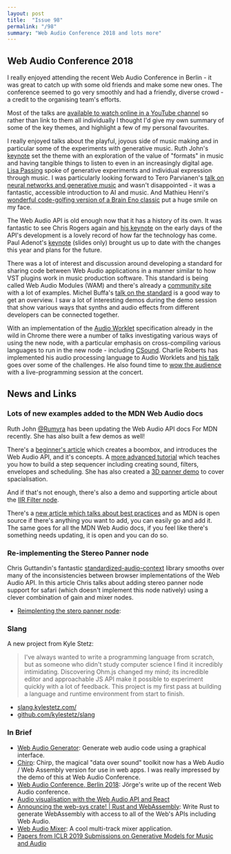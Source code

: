 ```yaml
---
layout: post
title:  "Issue 98"
permalink: "/98"
summary: "Web Audio Conference 2018 and lots more"
---
```


## Web Audio Conference 2018

I really enjoyed attending the recent Web Audio Conference in Berlin - it was great to catch up with some old friends and make some new ones. The conference seemed to go very smoothly and had a friendly, diverse crowd - a credit to the organising team's efforts.

Most of the talks are [available to watch online in a YouTube channel](https://www.youtube.com/playlist?list=PLQ9S5oqvpyWm2-HDGnQWWlX30pqYlb_Rz) so rather than link to them all individually I thought I'd give my own summary of some of the key themes, and highlight a few of my personal favourites.

I really enjoyed talks about the playful, joyous side of music making and in particular some of the experiments with generative music. Ruth John's [keynote](https://www.youtube.com/watch?v=55ewLshu5xo&index=2&list=PLQ9S5oqvpyWm2-HDGnQWWlX30pqYlb_Rz&t=0s) set the theme with an exploration of the value of "formats" in music and having tangible things to listen to even in an increasingly digital age. [Lisa Passing](https://www.youtube.com/watch?v=vQOtLFDDDS8&index=3&list=PLQ9S5oqvpyWm2-HDGnQWWlX30pqYlb_Rz&t=0s) spoke of generative experiments and individual expression through music. I was particularly looking forward to Tero Parvianen's [talk on neural networks and generative music](https://www.youtube.com/watch?v=HKRJuz6o2uY&index=7&list=PLQ9S5oqvpyWm2-HDGnQWWlX30pqYlb_Rz&t=0s) and wasn't disappointed - it was a fantastic, accessible introduction to AI and music. And Mathieu Henri's [wonderful code-golfing version of a Brain Eno classic](https://www.youtube.com/watch?v=Lxho0sjXrKY&index=13&list=PLQ9S5oqvpyWm2-HDGnQWWlX30pqYlb_Rz&t=0s) put a huge smile on my face.

The Web Audio API is old enough now that it has a history of its own. It was fantastic to see Chris Rogers again and [his keynote](https://www.youtube.com/watch?v=iXxxQYOicy8&index=20&list=PLQ9S5oqvpyWm2-HDGnQWWlX30pqYlb_Rz&t=0s) on the early days of the API's development is a lovely record of how far the technology has come. Paul Adenot's [keynote](https://cdn.rawgit.com/padenot/wac-18-slides/gh-pages/index.html#1) (slides only) brought us up to date with the changes this year and plans for the future.

There was a lot of interest and discussion around developing a standard for sharing code between Web Audio applications in a manner similar to how VST plugins work in music production software. This standard is being called Web Audio Modules (WAM) and there's already a [community site](https://www.webaudiomodules.org/) with a lot of examples. Michel Buffa's [talk on the standard](https://www.youtube.com/watch?v=5D5aQozfxvI&index=21&list=PLQ9S5oqvpyWm2-HDGnQWWlX30pqYlb_Rz&t=0s) is a good way to get an overview. I saw a lot of interesting demos during the demo session that show various ways that synths and audio effects from different developers can be connected together.

With an implementation of the [Audio Worklet](https://webaudio.github.io/web-audio-api/#audioworkletnode) specification already in the wild in Chrome there were a number of talks investigating various ways of using the new node, with a particular emphasis on cross-compiling various languages to run in the new node - including [CSound](https://www.youtube.com/watch?v=OLTBTDOXfjA&index=11&list=PLQ9S5oqvpyWm2-HDGnQWWlX30pqYlb_Rz&t=0s). Charlie Roberts has implemented his audio processing language to Audio Worklets and [his talk](https://www.youtube.com/watch?v=izXcd4kw0Ds&index=12&list=PLQ9S5oqvpyWm2-HDGnQWWlX30pqYlb_Rz&t=0s) goes over some of the challenges. He also found time to [wow the audience](https://www.youtube.com/watch?v=qi8VX6GawLM&list=PLQ9S5oqvpyWm2-HDGnQWWlX30pqYlb_Rz&index=18) with a live-programming session at the concert.

## News and Links

### Lots of new examples added to the MDN Web Audio docs

Ruth John [@Rumyra](https://twitter.com/Rumyra) has been updating the Web Audio API docs For MDN recently. She has also built a few demos as well!

There's a [beginner's article](https://developer.mozilla.org/en-US/docs/Web/API/Web_Audio_API/Using_Web_Audio_API) which creates a boombox, and introduces the Web Audio API, and it's concepts. A [more advanced tutorial](https://developer.mozilla.org/en-US/docs/Web/API/Web_Audio_API/Advanced_techniques) which teaches you how to build a step sequencer including creating sound, filters, envelopes and scheduling. She has also created a [3D panner demo](https://developer.mozilla.org/en-US/docs/Web/API/Web_Audio_API/Web_audio_spatialization_basics) to cover spacialisation.

And if that's not enough, there's also a demo and supporting article about the [IIR Filter node](https://developer.mozilla.org/en-US/docs/Web/API/Web_Audio_API/Using_IIR_filters#IIR_versus_biquad_filters).

There's a [new article which talks about best practices](https://developer.mozilla.org/en-US/docs/Web/API/Web_Audio_API/Best_practices) and as MDN is open source if there's anything you want to add, you can easily go and add it. The same goes for all the MDN Web Audio docs, if you feel like there's something needs updating, it is open and you can do so.

### Re-implementing the Stereo Panner node

Chris Guttandin's fantastic [standardized-audio-context](https://github.com/chrisguttandin/standardized-audio-context) library smooths over many of the inconsistencies between browser implementations of the Web Audio API. In this article Chris talks about adding stereo panner node support for safari (which doesn't implement this node natively) using a clever combination of gain and mixer nodes.

- [Reimplenting the stero panner node](https://media-codings.com/articles/reimplementing-the-stereo-panner-node):

### Slang

A new project from Kyle Stetz:

> I've always wanted to write a programming language from scratch, but as someone who didn't study computer science I find it incredibly intimidating. Discovering Ohm.js changed my mind; its incredible editor and approachable JS API make it possible to experiment quickly with a lot of feedback. This project is my first pass at building a language and runtime environment from start to finish.

- [slang.kylestetz.com/](http://slang.kylestetz.com/)
- [github.com/kylestetz/slang](https://github.com/kylestetz/slang)

### In Brief

- [Web Audio Generator](https://github.com/ISNIT0/webaudio-generator): Generate web audio code using a graphical interface.
- [Chirp](https://messenger.chirp.io/): Chirp, the magical "data over sound" toolkit now has a Web Audio / Web Assembly version for use in web apps. I was really impressed by the demo of this at Web Audio Conference.
- [Web Audio Conference, Berlin 2018](https://samm.io/web-audio-conference-berlin-2018/): Jörge's write up of the recent Web Audio conference.
- [Audio visualisation with the Web Audio API and React](https://www.twilio.com/blog/audio-visualisation-web-audio-api--react)
- [Announcing the web-sys crate! | Rust and WebAssembly](https://rustwasm.github.io/2018/09/26/announcing-web-sys.html): Write Rust to generate WebAssembly with access to all of the Web's APIs including Web Audio.
- [Web Audio Mixer](https://jamesfiltness.github.io/web-audio-mixer/): A cool multi-track mixer application.
- [Papers from ICLR 2019 Submissions on Generative Models for Music and Audio](http://www.ymer.org/amir/2018/09/29/papers-from-iclr-2019-submissions-on-generative-models-for-music-and-audio/)
